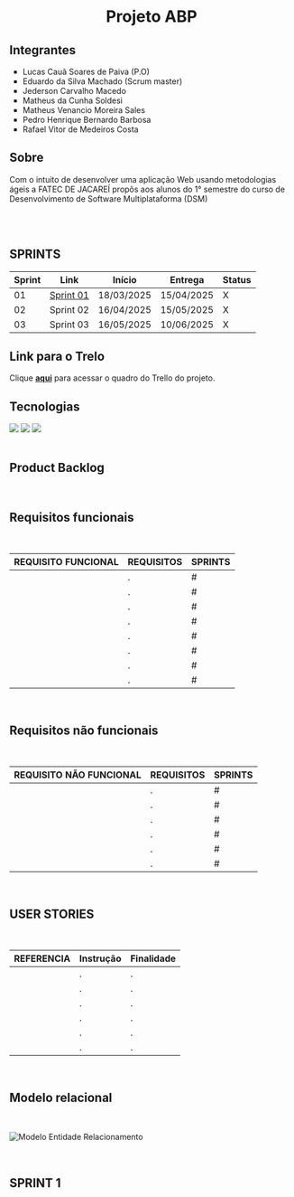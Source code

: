 <h1 align="center">Projeto ABP</h1>
   <h2>Integrantes</h2>
  <ul type="square">
            <li>Lucas Cauã Soares de Paiva (P.O)</li>
            <li>Eduardo da Silva Machado (Scrum master) </li>
            <li>Jederson Carvalho Macedo</li>
            <li>Matheus da Cunha Soldesi </li>
            <li>Matheus Venancio Moreira Sales </li>
            <li>Pedro Henrique Bernardo Barbosa </li>
            <li>Rafael Vitor de Medeiros Costa </li>
        </ul>

<h2>Sobre</h2>
<p> Com o intuito de desenvolver uma aplicação Web usando metodologias ágeis a FATEC DE JACAREÍ propôs aos alunos do 1° semestre do curso de Desenvolvimento de Software Multiplataforma (DSM)</p>
<br>
<br>
<h2>SPRINTS</h2>

| Sprint | Link        | Início      | Entrega     | Status |
|--------|-------------|-------------|-------------|--------|
| 01     | [Sprint 01](#sprint-1) | 18/03/2025  | 15/04/2025  |  X     |
| 02     | Sprint 02 | 16/04/2025  | 15/05/2025  |  X     |
| 03     | Sprint 03 | 16/05/2025  | 10/06/2025  |  X     |

<h2>Link para o Trelo</h2>
Clique <a href="https://trello.com/invite/b/67cf74d4a47f8308a0bd9c9b/ATTI30ae049e04f5319833ecaf3ba7456af94CA286F4/projeto-abp-1-sprint" target="_blank"> <strong>aqui</strong></a> para acessar o quadro do Trello do projeto.


<h2>Tecnologias</h2>
<div>
  <img src="https://img.shields.io/badge/HTML-239120?style=for-the-badge&logo=html5&logoColor=white">
  <img src="https://img.shields.io/badge/CSS-239120?&style=for-the-badge&logo=css3&logoColor=white">
  <img src="https://img.shields.io/badge/JavaScript-F7DF1E?style=for-the-badge&logo=javascript&logoColor=black">
</div>


<span id="backlog">

<br>

<h2>Product Backlog</h2>

<br>

<h2>Requisitos funcionais</h2>

<br>

| REQUISITO FUNCIONAL    | REQUISITOS                                                                                                 | SPRINTS |
|------------------------|------------------------------------------------------------------------------------------------------------|---------|
|                        | .                                                                                                            | #   |
|                        | .                                                                                                            | #   |
|                        | .                                                                                                            | #   |
|                        | .                                                                                                            | #   |
|                        | .                                                                                                            | #   |
|                        | .                                                                                                            | #   |
|                        | .                                                                                                            | #   |
|                        | .                                                                                                            | #   |

<br>

<h2>Requisitos não funcionais</h2> 

<br>

| REQUISITO NÃO FUNCIONAL    | REQUISITOS                                                                                          | SPRINTS     |
|----------------------------|-----------------------------------------------------------------------------------------------------|-------------|
|                            | .                                                                                                            | #   |
|                            | .                                                                                                            | #   |
|                            | .                                                                                                            | #   |
|                            | .                                                                                                            | #   |
|                            | .                                                                                                            | #   |
|                            | .                                                                                                            | #   |

<br>

<h2> USER STORIES</h2>

<br>

|  REFERENCIA   | Instrução | Finalidade | 
|---------------|-----------|------------|
|               | . | . |   
|               | . | . |   
|               | . | . |   
|               | . | . |  
|               | . | . |   
|               | . | . |   

<br>

<h2>Modelo relacional</h2>

<br>

![Modelo Entidade Relacionamento](Documentos/.png)

<br>

<span id="sprint-1">
 
## SPRINT 1 










